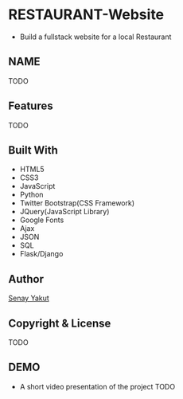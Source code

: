 # RESTAURANT-Website

* Build a fullstack website for a local Restaurant

## NAME
TODO

## Features 
TODO

## Built With
* HTML5
* CSS3
* JavaScript
* Python
* Twitter Bootstrap(CSS Framework)
* JQuery(JavaScript Library)
* Google Fonts
* Ajax
* JSON 
* SQL
* Flask/Django

## Author
<a href="https://www.linkedin.com/in/senaykt/">Senay Yakut</a>

## Copyright & License
 TODO
 
## DEMO
* A short video presentation of the project 
 TODO


